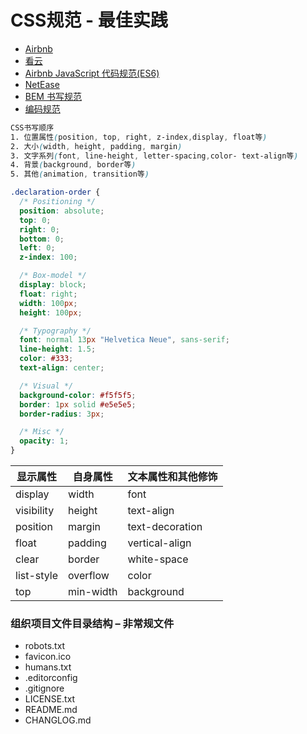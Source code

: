 # CSS规范 - 最佳实践


- [Airbnb](https://github.com/airbnb/javascript)
- [看云](https://www.kancloud.cn/kancloud/javascript-style-guide)
- [Airbnb JavaScript 代码规范(ES6)](https://www.kancloud.cn/kancloud/javascript-style-guide/43119)
- [NetEase](http://nec.netease.com/standard/css-practice.html)
- [BEM 书写规范](https://github.com/Tencent/tmt-workflow/wikiCSS)
- [编码规范](https://codeguide.bootcss.comBootstrap)

```css
CSS书写顺序　　
1. 位置属性(position, top, right, z-index,display, float等)
2. 大小(width, height, padding, margin)
3. 文字系列(font, line-height, letter-spacing,color- text-align等)
4. 背景(background, border等)
5. 其他(animation, transition等)
```
```css
.declaration-order {
  /* Positioning */
  position: absolute;
  top: 0;
  right: 0;
  bottom: 0;
  left: 0;
  z-index: 100;

  /* Box-model */
  display: block;
  float: right;
  width: 100px;
  height: 100px;

  /* Typography */
  font: normal 13px "Helvetica Neue", sans-serif;
  line-height: 1.5;
  color: #333;
  text-align: center;

  /* Visual */
  background-color: #f5f5f5;
  border: 1px solid #e5e5e5;
  border-radius: 3px;

  /* Misc */
  opacity: 1;
}
```

显示属性	| 自身属性	|文本属性和其他修饰
---|---|---
display	    |width	    |font
visibility	|height	    |text-align
position	  |margin	    |text-decoration
float	      |padding	  |vertical-align
clear	      |border	    |white-space
list-style	|overflow	  |color
top	        |min-width	|background

### 组织项目文件目录结构 – 非常规文件

- robots.txt
- favicon.ico
- humans.txt
- .editorconfig
- .gitignore
- LICENSE.txt
- README.md
- CHANGLOG.md